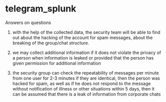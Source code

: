 # telegram_splunk

Answers on questions
1) with the help of the collected data, the security team will be able to find out about the hacking of the account for spam messages, about the breaking of the group/chat structure.

2) we may collect additional information if it does not violate the privacy of a person when information is leaked or provided that the person has given permission for additional information

3) the security group can check the repeatability of messages per minute from one user for 2-3 minutes if they are identical, then the person was hacked for spam, as well as if he does not respond to the message without notification of illness or other situations within 5 days, then it can be assumed that there is a leak of information from corporate chats 
